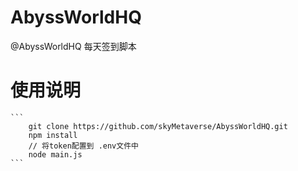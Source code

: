 # AbyssWorldHQ
@AbyssWorldHQ 每天签到脚本

# 使用说明
    ```
        git clone https://github.com/skyMetaverse/AbyssWorldHQ.git
        npm install
        // 将token配置到 .env文件中
        node main.js
    ```